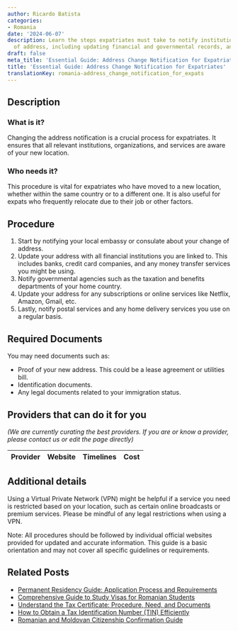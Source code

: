 ```yaml
---
author: Ricardo Batista
categories:
- Romania
date: '2024-06-07'
description: Learn the steps expatriates must take to notify institutions of a change
  of address, including updating financial and governmental records, and postal services.
draft: false
meta_title: 'Essential Guide: Address Change Notification for Expatriates'
title: 'Essential Guide: Address Change Notification for Expatriates'
translationKey: romania-address_change_notification_for_expats
---
```


## Description
### What is it?
Changing the address notification is a crucial process for expatriates. It ensures that all relevant institutions, organizations, and services are aware of your new location.

### Who needs it?
This procedure is vital for expatriates who have moved to a new location, whether within the same country or to a different one. It is also useful for expats who frequently relocate due to their job or other factors.

## Procedure
1. Start by notifying your local embassy or consulate about your change of address. 
2. Update your address with all financial institutions you are linked to. This includes banks, credit card companies, and any money transfer services you might be using.
3. Notify governmental agencies such as the taxation and benefits departments of your home country.
4. Update your address for any subscriptions or online services like Netflix, Amazon, Gmail, etc.
5. Lastly, notify postal services and any home delivery services you use on a regular basis.

## Required Documents
You may need documents such as:
- Proof of your new address. This could be a lease agreement or utilities bill.
- Identification documents.
- Any legal documents related to your immigration status.

## Providers that can do it for you

_(We are currently curating the best providers. If you are or know a provider, please contact us or edit the page directly)_

| Provider        |     Website     |     Timelines    |       Cost      |
| --------------- | --------------- |  :-------------: | :-------------: |

## Additional details
Using a Virtual Private Network (VPN) might be helpful if a service you need is restricted based on your location, such as certain online broadcasts or premium services. Please be mindful of any legal restrictions when using a VPN.

Note: All procedures should be followed by individual official websites provided for updated and accurate information. This guide is a basic orientation and may not cover all specific guidelines or requirements.


## Related Posts

- [Permanent Residency Guide: Application Process and Requirements](https://tramitit.com/guides/romania/permanent_residency_application/)
- [Comprehensive Guide to Study Visas for Romanian Students](https://tramitit.com/guides/romania/obtaining_study_visa/)
- [Understand the Tax Certificate: Procedure, Need, and Documents](https://tramitit.com/guides/romania/tax_certificate/)
- [How to Obtain a Tax Identification Number (TIN) Efficiently](https://tramitit.com/guides/romania/obtaining_tax_identification_number_(tin)/)
- [Romanian and Moldovan Citizenship Confirmation Guide](https://tramitit.com/guides/romania/citizenship_confirmation/)